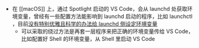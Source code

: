 - 在 [[macOS]] 上，通过 Spotlight 启动的 VS Code，会从 launchd 处获取环境变量，曾经有一些配置方法能影响到 launchd 启动的程序，比如 launchctl ，目前[没有特别优雅且科学的办法给 launchd 侧设定环境变量](https://stackoverflow.com/questions/135688/setting-environment-variables-on-os-x/70959181#70959181)
	- 可以采取的绕过方法是再套一层程序来把正确的环境变量传给 VS Code，比如配置好 Shell 的环境变量，从 Shell 里启动 VS Code